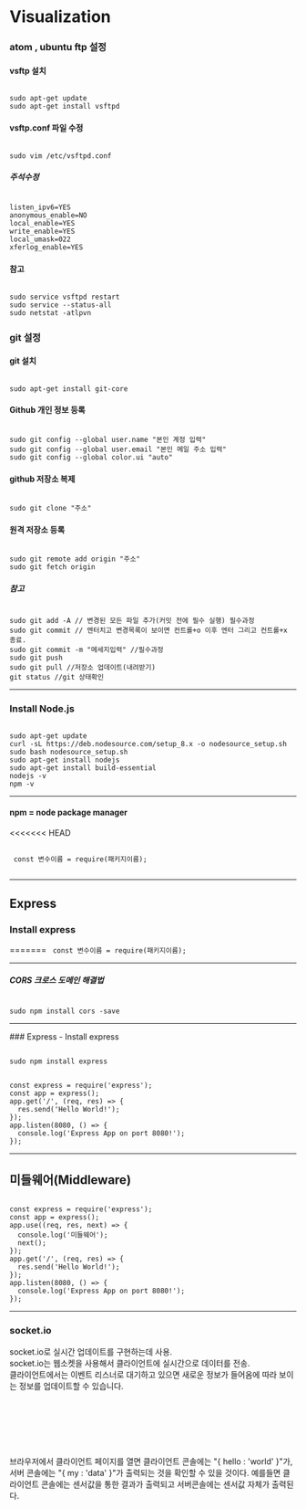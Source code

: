 # Visualization

### atom , ubuntu ftp 설정

#### vsftp 설치
<pre><code>
sudo apt-get update
sudo apt-get install vsftpd
</code></pre>

#### vsftp.conf 파일 수정

<pre><code>
sudo vim /etc/vsftpd.conf
</code></pre>


##### 주석수정

<pre><code>
listen_ipv6=YES
anonymous_enable=NO
local_enable=YES
write_enable=YES
local_umask=022
xferlog_enable=YES
</code></pre>

#### 참고
<pre><code>
sudo service vsftpd restart
sudo service --status-all
sudo netstat -atlpvn
</code></pre>


### git 설정
#### git 설치
<pre><code>
sudo apt-get install git-core
</code></pre>

#### Github 개인 정보 등록
<pre><code>
sudo git config --global user.name "본인 계정 입력"
sudo git config --global user.email "본인 메일 주소 입력"
sudo git config --global color.ui "auto"
</code></pre>
#### github 저장소 복제
<pre><code>
sudo git clone "주소"
</code></pre>
#### 원격 저장소 등록
<pre><code>
sudo git remote add origin "주소"
sudo git fetch origin
</code></pre>

##### 참고
<pre><code>
sudo git add -A // 변경된 모든 파일 추가(커밋 전에 필수 실행) 필수과정
sudo git commit // 엔터치고 변경목록이 보이면 컨트롤+o 이후 엔터 그리고 컨트롤+x 종료.
sudo git commit -m "메세지입력" //필수과정
sudo git push
sudo git pull //저장소 업데이트(내려받기)
git status //git 상태확인
</code></pre>
<hr/>


### Install Node.js

<pre><code>
sudo apt-get update
curl -sL https://deb.nodesource.com/setup_8.x -o nodesource_setup.sh
sudo bash nodesource_setup.sh
sudo apt-get install nodejs
sudo apt-get install build-essential
nodejs -v
npm -v
</code></pre>
<hr/>

#### npm =  node package manager

<<<<<<< HEAD

<code>
 const 변수이름 = require(패키지이름);
 </code>

 <hr/>

## Express
### Install express
=======
<code>
 const 변수이름 = require(패키지이름);
 </code>

<hr/>

##### CORS 크로스 도메인 해결법
<pre><code>
sudo npm install cors -save
</code></pre>
 <hr/>
### Express - Install express

<pre><code>
sudo npm install express
</code></pre>

<pre><code>
const express = require('express');
const app = express();
app.get('/', (req, res) => {
  res.send('Hello World!');
});
app.listen(8080, () => {
  console.log('Express App on port 8080!');
});
</code></pre>

<hr/>

## 미들웨어(Middleware)

<pre><code>
const express = require('express');
const app = express();
app.use((req, res, next) => {
  console.log('미들웨어');
  next();
});
app.get('/', (req, res) => {
  res.send('Hello World!');
});
app.listen(8080, () => {
  console.log('Express App on port 8080!');
});
</code></pre>
<hr/>


### socket.io
socket.io로 실시간 업데이트를 구현하는데 사용. </br>socket.io는 웹소켓을 사용해서 클라이언트에 실시간으로 데이터를 전송.</br> 클라이언트에서는 이벤트 리스너로 대기하고 있으면 새로운 정보가 들어옴에 따라 보이는 정보를 업데이트할 수 있습니다.
<pre><code>
<script src="/socket.io/socket.io.js"></script>  
<script>  
// localhost로 연결한다.
var socket =  
  io.connect('http://localhost');

// 서버에서 news 이벤트가 일어날 때 데이터를 받는다.
socket.on('news',  
  function (data) {
    console.log(data);
  //서버에 my other event 이벤트를 보낸다.
    socket.emit('my other event',
      { my: 'data' });
});
</script>  
</code></pre>
브라우저에서 클라이언트 페이지를 열면 클라이언트 콘솔에는 "{ hello : 'world' }"가, 서버 콘솔에는 "{ my : 'data' }"가 출력되는 것을 확인할 수 있을 것이다.
예를들면 클라이언트 콘솔에는 센서값을 통한 결과가 출력되고 서버콘솔에는 센서값 자체가 출력된다.

</hr>
